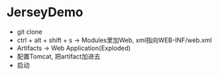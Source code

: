# JerseyDemo
* git clone
* ctrl + alt + shift + s -> Modules里加Web, xml指向WEB-INF/web.xml
* Artifacts -> Web Application(Exploded)
* 配置Tomcat, 把artifact加进去
* 启动